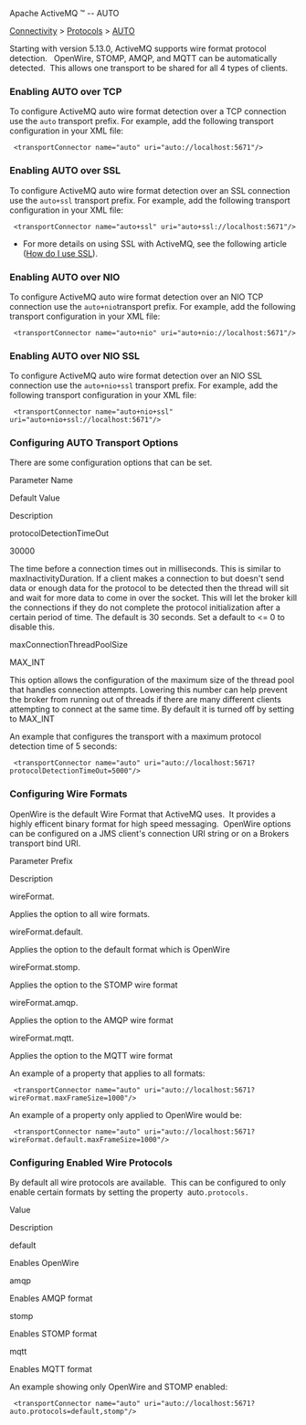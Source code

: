 Apache ActiveMQ ™ -- AUTO 

[Connectivity](connectivity.html) > [Protocols](protocols.html) > [AUTO](auto.html)


Starting with version 5.13.0, ActiveMQ supports wire format protocol detection.   OpenWire, STOMP, AMQP, and MQTT can be automatically detected.  This allows one transport to be shared for all 4 types of clients.

### Enabling AUTO over TCP

To configure ActiveMQ auto wire format detection over a TCP connection use the `auto` transport prefix. For example, add the following transport configuration in your XML file:

     <transportConnector name="auto" uri="auto://localhost:5671"/>

### Enabling AUTO over SSL

To configure ActiveMQ auto wire format detection over an SSL connection use the `auto+ssl` transport prefix. For example, add the following transport configuration in your XML file:

     <transportConnector name="auto+ssl" uri="auto+ssl://localhost:5671"/>

*   For more details on using SSL with ActiveMQ, see the following article ([How do I use SSL](http://activemq.apache.org/how-do-i-use-ssl.html)).

### Enabling AUTO over NIO

To configure ActiveMQ auto wire format detection over an NIO TCP connection use the `auto+nio`transport prefix. For example, add the following transport configuration in your XML file:

     <transportConnector name="auto+nio" uri="auto+nio://localhost:5671"/>

### Enabling AUTO over NIO SSL

To configure ActiveMQ auto wire format detection over an NIO SSL connection use the `auto+nio+ssl` transport prefix. For example, add the following transport configuration in your XML file:

     <transportConnector name="auto+nio+ssl" uri="auto+nio+ssl://localhost:5671"/>

### Configuring AUTO Transport Options

There are some configuration options that can be set.

Parameter Name

Default Value

Description

protocolDetectionTimeOut

30000

The time before a connection times out in milliseconds. This is similar to maxInactivityDuration. If a client makes a connection to but doesn't send data or enough data for the protocol to be detected then the thread will sit and wait for more data to come in over the socket. This will let the broker kill the connections if they do not complete the protocol initialization after a certain period of time. The default is 30 seconds. Set a default to <= 0 to disable this.

maxConnectionThreadPoolSize

MAX_INT

This option allows the configuration of the maximum size of the thread pool that handles connection attempts. Lowering this number can help prevent the broker from running out of threads if there are many different clients attempting to connect at the same time. By default it is turned off by setting to MAX_INT

  
An example that configures the transport with a maximum protocol detection time of 5 seconds:

     <transportConnector name="auto" uri="auto://localhost:5671?protocolDetectionTimeOut=5000"/>

### Configuring Wire Formats

OpenWire is the default Wire Format that ActiveMQ uses.  It provides a highly efficent binary format for high speed messaging.  OpenWire options can be configured on a JMS client's connection URI string or on a Brokers transport bind URI.

Parameter Prefix

Description

wireFormat.

Applies the option to all wire formats.

wireFormat.default.

Applies the option to the default format which is OpenWire

wireFormat.stomp.

Applies the option to the STOMP wire format

wireFormat.amqp.

Applies the option to the AMQP wire format

wireFormat.mqtt.

Applies the option to the MQTT wire format

An example of a property that applies to all formats:

     <transportConnector name="auto" uri="auto://localhost:5671?wireFormat.maxFrameSize=1000"/>

An example of a property only applied to OpenWire would be:

     <transportConnector name="auto" uri="auto://localhost:5671?wireFormat.default.maxFrameSize=1000"/>

### Configuring Enabled Wire Protocols

By default all wire protocols are available.  This can be configured to only enable certain formats by setting the property  auto`.protocols.` 

Value

Description

default

Enables OpenWire

amqp

Enables AMQP format

stomp

Enables STOMP format

mqtt

Enables MQTT format

An example showing only OpenWire and STOMP enabled:

     <transportConnector name="auto" uri="auto://localhost:5671?auto.protocols=default,stomp"/>

